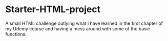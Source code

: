 # Starter-HTML-project
A small HTML challenge outlying what i have learned in the first chapter of my Udemy course and having a mess around with some of the basic functions.

